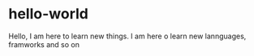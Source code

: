 # hello-world
Hello, I am here to learn new things.
I am here o learn new lannguages, framworks and so on
